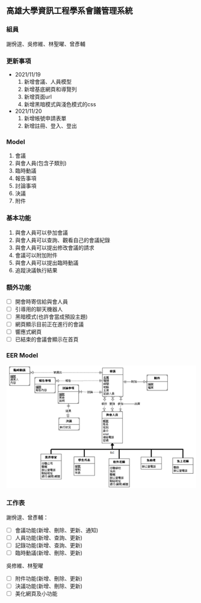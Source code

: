 ## 高雄大學資訊工程學系會議管理系統

### 組員
謝佾遑、吳修維、林聖曜、曾彥輔

### 更新事項
- 2021/11/19 
    1. 新增會議、人員模型
    2. 新增基底網頁和導覽列
    3. 新增頁面url
    4. 新增黑暗模式與淺色模式的css
- 2021/11/20
    1. 新增帳號申請表單
    2. 新增註冊、登入、登出

### Model
1. 會議
2. 與會人員(包含子類別)
3. 臨時動議
4. 報告事項
5. 討論事項
6. 決議
7. 附件

### 基本功能
1. 與會人員可以參加會議
2. 與會人員可以查詢、觀看自己的會議紀錄
3. 與會人員可以提出修改會議的請求
4. 會議可以附加附件
5. 與會人員可以提出臨時動議
6. 追蹤決議執行結果

### 額外功能
- [ ] 開會時寄信給與會人員
- [ ] 引導用的聊天機器人
- [ ] 黑暗模式(也許會當成預設主題)
- [ ] 網頁顯示目前正在進行的會議
- [ ] 響應式網頁
- [ ] 已結束的會議會顯示在首頁

### EER Model
![](EER_Model.png)

### 工作表
謝佾遑、曾彥輔：
- [ ] 會議功能(新增、刪除、更新、通知)
- [ ] 人員功能(新增、查詢、更新)
- [ ] 記錄功能(新增、查詢、更新)
- [ ] 臨時動議(新增、刪除、更新)
  
吳修維、林聖曜
- [ ] 附件功能(新增、刪除、更新)
- [ ] 決議功能(新增、刪除、更新)
- [ ] 美化網頁及小功能